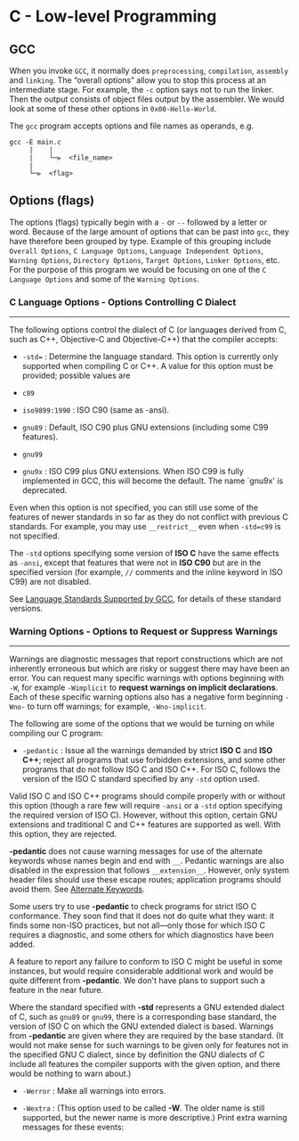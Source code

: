 # C - Low-level Programming

## GCC
When you invoke `GCC`, it normally does `preprocessing`, `compilation`, `assembly` and `linking`. The “overall options” allow you to stop this process at an intermediate stage. For example, the `-c` option says not to run the linker. Then the output consists of object files output by the assembler. We would look at some of these other options in `0x00-Hello-World`.

The `gcc` program accepts options and file names as operands, e.g.

```
gcc -E main.c
     |    |
     |    └─⫸  <file_name>
     |
     └─⫸  <flag>
```

## Options (flags)
The options (flags) typically begin with a `-` or `--` followed by a letter or word. Because of the large amount of options that can be past into `gcc`, they have therefore been grouped by type. Example of this grouping include `Overall Options`, `C Language Options`, `Language Independent Options`, `Warning Options`, `Directory Options`, `Target Options`, `Linker Options`, etc. For the purpose of this program we would be focusing on one of the `C Language Options` and some of the `Warning Options`.

### C Language Options - Options Controlling C Dialect

---

The following options control the dialect of C (or languages derived from C, such as C++, Objective-C and Objective-C++) that the compiler accepts:

- `-std=`
: Determine the language standard. This option is currently only supported when compiling C or C++. A value for this option must be provided; possible values are

- `c89`
- `iso9899:1990`
: ISO C90 (same as -ansi).
- `gnu89`
: Default, ISO C90 plus GNU extensions (including some C99 features).
- `gnu99`
- `gnu9x`
: ISO C99 plus GNU extensions. When ISO C99 is fully implemented in GCC, this will become the default. The name `gnu9x' is deprecated.

Even when this option is not specified, you can still use some of the features of newer standards in so far as they do not conflict with previous C standards. For example, you may use `__restrict__` even when `-std=c99` is not specified.

The `-std` options specifying some version of **ISO C** have the same effects as `-ansi`, except that features that were not in **ISO C90** but are in the specified version (for example, `//` comments and the inline keyword in ISO C99) are not disabled.

See [Language Standards Supported by GCC](https://gcc.gnu.org/onlinedocs/gcc-4.1.2/gcc/Standards.html#Standards), for details of these standard versions.

### Warning Options - Options to Request or Suppress Warnings
---
Warnings are diagnostic messages that report constructions which are not inherently erroneous but which are risky or suggest there may have been an error. You can request many specific warnings with options beginning with `-W`, for example `-Wimplicit` to **request warnings on implicit declarations**. Each of these specific warning options also has a negative form beginning `-Wno-` to turn off warnings; for example, `-Wno-implicit`.

The following are some of the options that we would be turning on while compiling our C program:

- `-pedantic`
: Issue all the warnings demanded by strict **ISO C** and **ISO C++**; reject all programs that use forbidden extensions, and some other programs that do not follow ISO C and ISO C++. For ISO C, follows the version of the ISO C standard specified by any `-std` option used.

Valid ISO C and ISO C++ programs should compile properly with or without this option (though a rare few will require `-ansi` or a `-std` option specifying the required version of ISO C). However, without this option, certain GNU extensions and traditional C and C++ features are supported as well. With this option, they are rejected.

**-pedantic** does not cause warning messages for use of the alternate keywords whose names begin and end with `__`. Pedantic warnings are also disabled in the expression that follows `__extension__`. However, only system header files should use these escape routes; application programs should avoid them. See [Alternate Keywords](https://gcc.gnu.org/onlinedocs/gcc-4.1.2/gcc/Alternate-Keywords.html#Alternate-Keywords).

Some users try to use **-pedantic** to check programs for strict ISO C conformance. They soon find that it does not do quite what they want: it finds some non-ISO practices, but not all—only those for which ISO C requires a diagnostic, and some others for which diagnostics have been added.

A feature to report any failure to conform to ISO C might be useful in some instances, but would require considerable additional work and would be quite different from **-pedantic**. We don't have plans to support such a feature in the near future.

Where the standard specified with **-std** represents a GNU extended dialect of C, such as `gnu89` or `gnu99`, there is a corresponding base standard, the version of ISO C on which the GNU extended dialect is based. Warnings from **-pedantic** are given where they are required by the base standard. (It would not make sense for such warnings to be given only for features not in the specified GNU C dialect, since by definition the GNU dialects of C include all features the compiler supports with the given option, and there would be nothing to warn about.)

- `-Werror`
: Make all warnings into errors.

- `-Wextra`
: (This option used to be called **-W**. The older name is still supported, but the newer name is more descriptive.) Print extra warning messages for these events:

